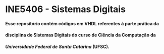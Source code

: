# INE5406 - Sistemas Digitais
#### Esse repositório contém códigos em VHDL referentes à parte prática da
#### disciplina de Sistemas Digitais do curso de Ciência da Computação da
#### *Universidade Federal de Santa Catarina* (UFSC). 
